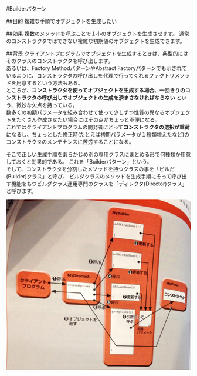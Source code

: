 #Builderパターン

##目的
複雑な手順でオブジェクトを生成したい

##効果
複数のメソッドを呼ぶことで１小のオブジェクトを生成させます。
通常のコンストラクタではできない複雑な初期値のオブジェクトを生成できます。

##背景
クライアントプログラムでオブジェクトを生成するときは、典型的にはそのクラスのコンストラクタを呼び出します。  
あるいは、Factory MethodパターンやAbstract Factoryパターンでも示されているように、コンストラクタの呼び出しを代理で行ってくれるファクトリメソッドを用意するという方法もある。  
ところが、**コンストラクタを使ってオブジェクトを生成する場合、一回きりのコンストラクタの呼び出しでオブジェクトの生成を済まさなければならない**
という、微妙な欠点を持っている。  
数多くの初期パラメータを組み合わせて使って少しずつ性質の異なるオブジェクトをたくさん作成させたい場合にはその点がちょっと不便になる。  
これではクライアントプログラムの開発者にとって**コンストラクタの選択が重荷**
になるし、ちょっとした修正時(たとえば初期パラメータが１種類増えたなど)のコンストラクタのメンテナンスに苦労することになる。  

そこで正しい生成手順をあらかじめ別の専用クラスにまとめる形で何種類か用意しておくと効果的である。
これを「Builderパターン」という。  
そして、コンストラクタを分割したメソッドを持つクラスの事を「ビルだ(Builder)クラス」と呼び、
ビルダクラスのメソッドを生成手順にそって呼び出す機能をもつビルダクラス運用専門のクラスを「ディレクタ(Director)クラス」と呼びます。  

![構成図](https://raw.githubusercontent.com/banbara23/Java-GoF-DesignPattern/master/doc/image/3_Builder.jpg)
